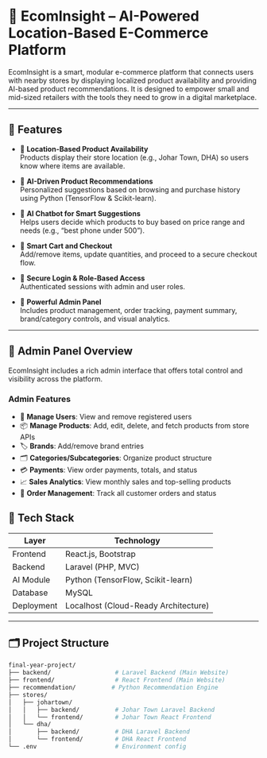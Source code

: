 # 🛒 EcomInsight – AI-Powered Location-Based E-Commerce Platform

EcomInsight is a smart, modular e-commerce platform that connects users with nearby stores by displaying localized product availability and providing AI-based product recommendations. It is designed to empower small and mid-sized retailers with the tools they need to grow in a digital marketplace.

---

## 🚀 Features

- 📍 **Location-Based Product Availability**  
  Products display their store location (e.g., Johar Town, DHA) so users know where items are available.

- 🤖 **AI-Driven Product Recommendations**  
  Personalized suggestions based on browsing and purchase history using Python (TensorFlow & Scikit-learn).

- 💬 **AI Chatbot for Smart Suggestions**  
  Helps users decide which products to buy based on price range and needs (e.g., “best phone under 500”).

- 🛒 **Smart Cart and Checkout**  
  Add/remove items, update quantities, and proceed to a secure checkout flow.

- 🔐 **Secure Login & Role-Based Access**  
  Authenticated sessions with admin and user roles.

- 🧠 **Powerful Admin Panel**  
  Includes product management, order tracking, payment summary, brand/category controls, and visual analytics.

---

## 🧠 Admin Panel Overview

EcomInsight includes a rich admin interface that offers total control and visibility across the platform.


###  Admin Features

- 👤 **Manage Users**: View and remove registered users  
- 📦 **Manage Products**: Add, edit, delete, and fetch products from store APIs  
- 🏷️ **Brands**: Add/remove brand entries  
- 🗂️ **Categories/Subcategories**: Organize product structure  
- 💳 **Payments**: View order payments, totals, and status  
- 📈 **Sales Analytics**: View monthly sales and top-selling products  
- 📜 **Order Management**: Track all customer orders and status


## 🧠 Tech Stack

| Layer         | Technology           |
|---------------|----------------------|
| Frontend      | React.js, Bootstrap  |
| Backend       | Laravel (PHP, MVC)   |
| AI Module     | Python (TensorFlow, Scikit-learn) |
| Database      | MySQL                |
| Deployment    | Localhost (Cloud-Ready Architecture) |

---

## 🗂️ Project Structure

```bash
final-year-project/
├── backend/                  # Laravel Backend (Main Website)
├── frontend/                 # React Frontend (Main Website)
├── recommendation/          # Python Recommendation Engine
├── stores/
│   ├── johartown/
│   │   ├── backend/          # Johar Town Laravel Backend
│   │   └── frontend/         # Johar Town React Frontend
│   └── dha/
│       ├── backend/          # DHA Laravel Backend
│       └── frontend/         # DHA React Frontend
└── .env                      # Environment config
